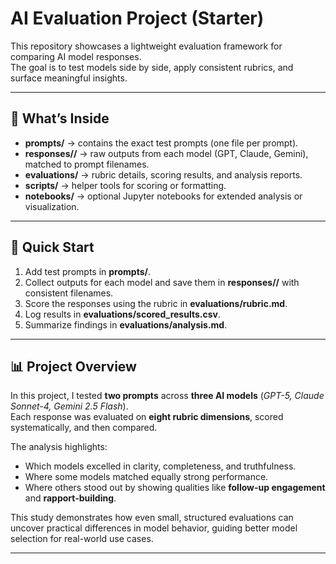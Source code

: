 # AI Evaluation Project (Starter)


This repository showcases a lightweight evaluation framework for comparing AI model responses.  
The goal is to test models side by side, apply consistent rubrics, and surface meaningful insights.  

---

## 📂 What’s Inside  

- **prompts/** → contains the exact test prompts (one file per prompt).  
- **responses/<model>/** → raw outputs from each model (GPT, Claude, Gemini), matched to prompt filenames.  
- **evaluations/** → rubric details, scoring results, and analysis reports.  
- **scripts/** → helper tools for scoring or formatting.  
- **notebooks/** → optional Jupyter notebooks for extended analysis or visualization.  

---

## 🚀 Quick Start  

1. Add test prompts in **prompts/**.  
2. Collect outputs for each model and save them in **responses/<model>/** with consistent filenames.  
3. Score the responses using the rubric in **evaluations/rubric.md**.  
4. Log results in **evaluations/scored_results.csv**.  
5. Summarize findings in **evaluations/analysis.md**.  

---

## 📊 Project Overview  

In this project, I tested **two prompts** across **three AI models** (*GPT-5, Claude Sonnet-4, Gemini 2.5 Flash*).  
Each response was evaluated on **eight rubric dimensions**, scored systematically, and then compared.  

The analysis highlights:  
- Which models excelled in clarity, completeness, and truthfulness.  
- Where some models matched equally strong performance.  
- Where others stood out by showing qualities like **follow-up engagement** and **rapport-building**.  

This study demonstrates how even small, structured evaluations can uncover practical differences in model behavior, guiding better model selection for real-world use cases.  

---
